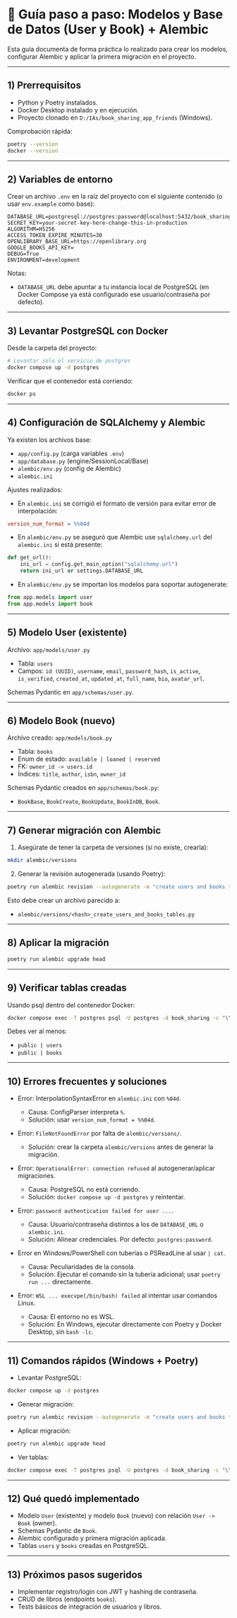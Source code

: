 # 📘 Guía paso a paso: Modelos y Base de Datos (User y Book) + Alembic

Esta guía documenta de forma práctica lo realizado para crear los modelos, configurar Alembic y aplicar la primera migración en el proyecto.

---

## 1) Prerrequisitos

- Python y Poetry instalados.
- Docker Desktop instalado y en ejecución.
- Proyecto clonado en `D:/IAs/book_sharing_app_friends` (Windows).

Comprobación rápida:
```bash
poetry --version
docker --version
```

---

## 2) Variables de entorno

Crear un archivo `.env` en la raíz del proyecto con el siguiente contenido (o usar `env.example` como base):
```env
DATABASE_URL=postgresql://postgres:password@localhost:5432/book_sharing
SECRET_KEY=your-secret-key-here-change-this-in-production
ALGORITHM=HS256
ACCESS_TOKEN_EXPIRE_MINUTES=30
OPENLIBRARY_BASE_URL=https://openlibrary.org
GOOGLE_BOOKS_API_KEY=
DEBUG=True
ENVIRONMENT=development
```

Notas:
- `DATABASE_URL` debe apuntar a tu instancia local de PostgreSQL (en Docker Compose ya está configurado ese usuario/contraseña por defecto).

---

## 3) Levantar PostgreSQL con Docker

Desde la carpeta del proyecto:
```bash
# Levantar solo el servicio de postgres
docker compose up -d postgres
```

Verificar que el contenedor está corriendo:
```bash
docker ps
```

---

## 4) Configuración de SQLAlchemy y Alembic

Ya existen los archivos base:
- `app/config.py` (carga variables `.env`)
- `app/database.py` (engine/SessionLocal/Base)
- `alembic/env.py` (config de Alembic)
- `alembic.ini`

Ajustes realizados:
- En `alembic.ini` se corrigió el formato de versión para evitar error de interpolación:
```ini
version_num_format = %%04d
```
- En `alembic/env.py` se aseguró que Alembic use `sqlalchemy.url` del `alembic.ini` si está presente:
```python
def get_url():
    ini_url = config.get_main_option("sqlalchemy.url")
    return ini_url or settings.DATABASE_URL
```
- En `alembic/env.py` se importan los modelos para soportar autogenerate:
```python
from app.models import user
from app.models import book
```

---

## 5) Modelo User (existente)

Archivo: `app/models/user.py`
- Tabla: `users`
- Campos: `id (UUID)`, `username`, `email`, `password_hash`, `is_active`, `is_verified`, `created_at`, `updated_at`, `full_name`, `bio`, `avatar_url`.

Schemas Pydantic en `app/schemas/user.py`.

---

## 6) Modelo Book (nuevo)

Archivo creado: `app/models/book.py`
- Tabla: `books`
- Enum de estado: `available | loaned | reserved`
- FK: `owner_id -> users.id`
- Índices: `title`, `author`, `isbn`, `owner_id`

Schemas Pydantic creados en `app/schemas/book.py`:
- `BookBase`, `BookCreate`, `BookUpdate`, `BookInDB`, `Book`.

---

## 7) Generar migración con Alembic

1) Asegúrate de tener la carpeta de versiones (si no existe, crearla):
```bash
mkdir alembic/versions
```

2) Generar la revisión autogenerada (usando Poetry):
```bash
poetry run alembic revision --autogenerate -m "create users and books tables"
```

Esto debe crear un archivo parecido a:
- `alembic/versions/<hash>_create_users_and_books_tables.py`

---

## 8) Aplicar la migración

```bash
poetry run alembic upgrade head
```

---

## 9) Verificar tablas creadas

Usando psql dentro del contenedor Docker:
```bash
docker compose exec -T postgres psql -U postgres -d book_sharing -c "\\dt"
```
Debes ver al menos:
- `public | users`
- `public | books`

---

## 10) Errores frecuentes y soluciones

- Error: InterpolationSyntaxError en `alembic.ini` con `%04d`.
  - Causa: ConfigParser interpreta `%`.
  - Solución: usar `version_num_format = %%04d`.

- Error: `FileNotFoundError` por falta de `alembic/versions/`.
  - Solución: crear la carpeta `alembic/versions` antes de generar la migración.

- Error: `OperationalError: connection refused` al autogenerar/aplicar migraciones.
  - Causa: PostgreSQL no está corriendo.
  - Solución: `docker compose up -d postgres` y reintentar.

- Error: `password authentication failed for user ...`.
  - Causa: Usuario/contraseña distintos a los de `DATABASE_URL` o `alembic.ini`.
  - Solución: Alinear credenciales. Por defecto: `postgres:password`.

- Error en Windows/PowerShell con tuberías o PSReadLine al usar `| cat`.
  - Causa: Peculiaridades de la consola.
  - Solución: Ejecutar el comando sin la tubería adicional; usar `poetry run ...` directamente.

- Error: `WSL ... execvpe(/bin/bash) failed` al intentar usar comandos Linux.
  - Causa: El entorno no es WSL.
  - Solución: En Windows, ejecutar directamente con Poetry y Docker Desktop, sin `bash -lc`.

---

## 11) Comandos rápidos (Windows + Poetry)

- Levantar PostgreSQL:
```bash
docker compose up -d postgres
```
- Generar migración:
```bash
poetry run alembic revision --autogenerate -m "create users and books tables"
```
- Aplicar migración:
```bash
poetry run alembic upgrade head
```
- Ver tablas:
```bash
docker compose exec -T postgres psql -U postgres -d book_sharing -c "\\dt"
```

---

## 12) Qué quedó implementado

- Modelo `User` (existente) y modelo `Book` (nuevo) con relación `User -> Book` (owner).
- Schemas Pydantic de `Book`.
- Alembic configurado y primera migración aplicada.
- Tablas `users` y `books` creadas en PostgreSQL.

---

## 13) Próximos pasos sugeridos

- Implementar registro/login con JWT y hashing de contraseña.
- CRUD de libros (endpoints `books`).
- Tests básicos de integración de usuarios y libros.
